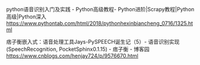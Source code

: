 python语音识别入门及实践 - Python高级教程- Python进阶|Scrapy教程|Python高级|Python深入
https://www.pythontab.com/html/2018/pythonhexinbiancheng_0716/1325.html



痞子衡嵌入式：语音处理工具Jays-PySPEECH诞生记（5）- 语音识别实现(SpeechRecognition, PocketSphinx0.1.15) - 痞子衡 - 博客园
https://www.cnblogs.com/henjay724/p/9576670.html